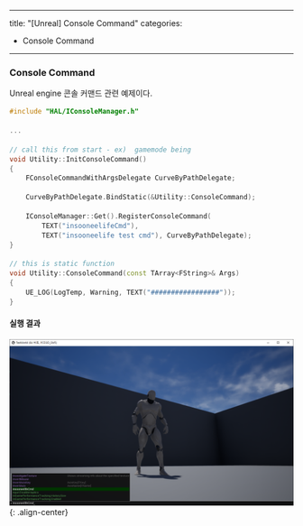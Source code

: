 


---
title: "[Unreal] Console Command"
categories:
  - Console Command
---

### Console Command
Unreal engine 콘솔 커맨드 관련 예제이다.


```c++
#include "HAL/IConsoleManager.h"

...

// call this from start - ex)  gamemode being
void Utility::InitConsoleCommand()
{
	FConsoleCommandWithArgsDelegate CurveByPathDelegate;

	CurveByPathDelegate.BindStatic(&Utility::ConsoleCommand);

	IConsoleManager::Get().RegisterConsoleCommand(
		TEXT("insooneelifeCmd"),
		TEXT("insooneelife test cmd"), CurveByPathDelegate);
}

// this is static function
void Utility::ConsoleCommand(const TArray<FString>& Args)
{
	UE_LOG(LogTemp, Warning, TEXT("#################"));
}
```

#### 실행 결과
![image-center](/assets/images/unreal-console-command.png){: .align-center}
